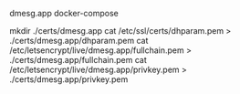 
dmesg.app docker-compose

mkdir ./certs/dmesg.app
cat /etc/ssl/certs/dhparam.pem > ./certs/dmesg.app/dhparam.pem
cat /etc/letsencrypt/live/dmesg.app/fullchain.pem > ./certs/dmesg.app/fullchain.pem
cat /etc/letsencrypt/live/dmesg.app/privkey.pem > ./certs/dmesg.app/privkey.pem
